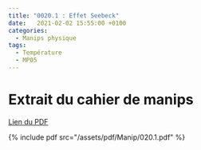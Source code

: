 ```yaml
---
title: "0020.1 : Effet Seebeck"
date:   2021-02-02 15:55:00 +0100
categories:
  - Manips physique
tags:
  - Température
  - MP05
---
```


# Extrait du cahier de manips

[Lien du PDF](/assets/pdf/Manip/020.1.pdf)

{% include pdf src="/assets/pdf/Manip/020.1.pdf" %}
